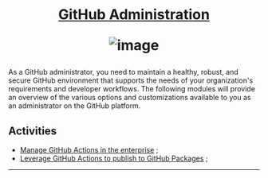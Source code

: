 <h1 align="center">
  
[GitHub Administration](https://learn.microsoft.com/en-us/collections/mom7u1gzjdxw03)

![image](https://github.com/AndreCoutinhom/github_administration_study_path/assets/91290799/bcc62b37-2a1d-4936-8bca-41019b831158)

</h1>

As a GitHub administrator, you need to maintain a healthy, robust, and secure GitHub environment that supports the needs of your organization's requirements and developer workflows. The following modules will provide an overview of the various options and customizations available to you as an administrator on the GitHub platform.

## Activities

* [Manage GitHub Actions in the enterprise](https://learn.microsoft.com/en-us/training/modules/manage-github-actions-enterprise/?ns-enrollment-type=Collection&ns-enrollment-id=mom7u1gzjdxw03) ;
* [Leverage GitHub Actions to publish to GitHub Packages](https://learn.microsoft.com/en-us/training/modules/github-actions-packages/?ns-enrollment-type=Collection&ns-enrollment-id=mom7u1gzjdxw03) ;

---

